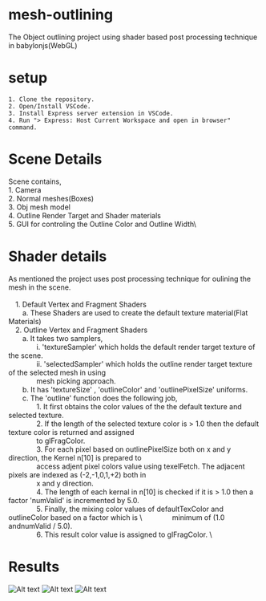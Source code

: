 # mesh-outlining
The Object outlining project using shader based post processing technique in babylonjs(WebGL)
# setup
    1. Clone the repository.
    2. Open/Install VSCode.
    3. Install Express server extension in VSCode. 
    4. Run "> Express: Host Current Workspace and open in browser" command.

# Scene Details 
  Scene contains,\
      1. Camera\
      2. Normal meshes(Boxes)\
      3. Obj mesh model\
      4. Outline Render Target and Shader materials\
      5. GUI for controling the Outline Color and Outline Width\

# Shader details
  As mentioned the project uses post processing technique for oulining the mesh in the scene.\
  \
      &emsp;1. Default Vertex and Fragment Shaders\
          &emsp;&emsp;a. These Shaders are used to create the default texture material(Flat Materials)
          \
      &emsp;2. Outline Vertex and Fragment Shaders
      \
          &emsp;&emsp;a. It takes two samplers,
          \
              &emsp;&emsp;&emsp;&emsp;i. 'textureSampler' which holds the default render target texture of the scene.
              \
              &emsp;&emsp;&emsp;&emsp;ii. 'selectedSampler' which holds the outline render target texture of the selected mesh in using
              \
              &emsp;&emsp;&emsp;&emsp;mesh picking approach.
              \
          &emsp;&emsp;b. It has 'textureSize' , 'outlineColor' and 'outlinePixelSize' uniforms.
          \
          &emsp;&emsp;c. The 'outline' function does the following job,
          \
              &emsp;&emsp;&emsp;&emsp;1. It first obtains the color values of the the default texture and selected texture.
              \
              &emsp;&emsp;&emsp;&emsp;2. If the length of the selected texture color is > 1.0 then the default texture color is returned and assigned
              \
              &emsp;&emsp;&emsp;&emsp;to glFragColor.
              \
              &emsp;&emsp;&emsp;&emsp;3. For each pixel based on outlinePixelSize both on x and y direction, the Kernel n[10] is prepared to
              \
              &emsp;&emsp;&emsp;&emsp;access adjent pixel colors value using texelFetch. The adjacent pixels are indexed as (-2,-1,0,1,+2) both in
              \
              &emsp;&emsp;&emsp;&emsp;x and y direction.
              \
              &emsp;&emsp;&emsp;&emsp;4. The length of each kernal in n[10] is checked if it is > 1.0 then a factor 'numValid' is incremented by 5.0.
              \
              &emsp;&emsp;&emsp;&emsp;5. Finally, the mixing color values of defaultTexColor and outlineColor based on a factor which is
              \ 
              &emsp;&emsp;&emsp;&emsp;minimum of (1.0 andnumValid / 5.0).
              \
              &emsp;&emsp;&emsp;&emsp;6. This result color value is assigned to glFragColor.
              \

# Results 
![Alt text](/screenshots/Screenshot%202024-02-19%20at%207.44.57 PM.png?raw=true "Original Default Texture")
![Alt text](/screenshots/Screenshot%202024-02-19%20at%207.46.01 PM.png?raw=true "Floor Outline")
![Alt text](/screenshots/Screenshot%202024-02-19%20at%207.48.00 PM.png?raw=true "Mesh Outline")
